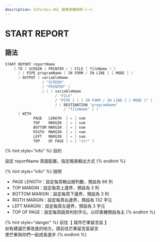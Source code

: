 ```yaml
---
description: Informix-4GL 報表架構說明《一》
---
```


# START REPORT

## 語法

```objectivec
START REPORT reportName
    [ TO ( SCREEN / PRINTER / [ FILE ] fileName ) ]
      / ( PIPE programName [ IN FORM / IN LINE ] [ MODE ] )
      / OUTPUT ( variableName 
                 / "SCREEN" 
                 / "PRINTER" )
                 / ( ( variableName 
                       / "FILE" 
                       / "PIPE [ ( [ IN FORM / IN LINE ] ) MODE ]" )
                       / ( DESTINATION "programName" 
                           / "fileName" ) )        
      [ WITH
             PAGE   LENGTH  [ = ] num
             TOP    MARGIN  [ = ] num
             BOTTOM MARGIN  [ = ] num
             RIGTH  MARGIN  [ = ] num
             LEFT   MARGIN  [ = ] num
             TOP    OF PAGE [ = ] "str" ]
```

{% hint style="info" %}
目的

設定 reportName 頁面配置，指定報表輸出方式
{% endhint %}

{% hint style="info" %}
說明

* PAGE LENGTH：設定每頁輸出總列數，預設為 66 列
* TOP MARGIN：設定每頁上邊界，預設為 3 列
* BOTTOM MARGIN：設定每頁下邊界，預設為 3 列
* RIGTH MARGIN：設定每頁右邊界，預設為 132 字元
* LEFT MARGIN：設定每頁左邊界，預設為 3 字元
* TOP OF PAGE：設定每頁跳頁判別字元，以印表機預設為主
{% endhint %}

{% hint style="danger" %}
前往【 城市芒果留言區 】\
如有建議芒果改進的地方，請前往芒果留言區留言\
使芒果與你們一起成長進步
{% endhint %}
